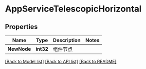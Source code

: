 # AppServiceTelescopicHorizontal

## Properties

Name | Type | Description | Notes
------------ | ------------- | ------------- | -------------
**NewNode** | **int32** | 组件节点 | 

[[Back to Model list]](../README.md#documentation-for-models) [[Back to API list]](../README.md#documentation-for-api-endpoints) [[Back to README]](../README.md)


